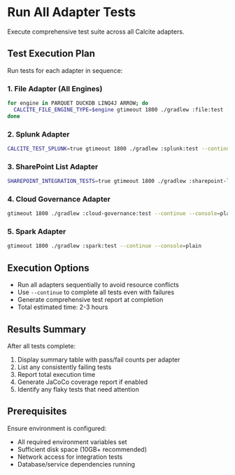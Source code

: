 # Run All Adapter Tests

Execute comprehensive test suite across all Calcite adapters.

## Test Execution Plan

Run tests for each adapter in sequence:

### 1. File Adapter (All Engines)
```bash
for engine in PARQUET DUCKDB LINQ4J ARROW; do
  CALCITE_FILE_ENGINE_TYPE=$engine gtimeout 1800 ./gradlew :file:test --continue --console=plain
done
```

### 2. Splunk Adapter
```bash
CALCITE_TEST_SPLUNK=true gtimeout 1800 ./gradlew :splunk:test --continue --console=plain
```

### 3. SharePoint List Adapter
```bash
SHAREPOINT_INTEGRATION_TESTS=true gtimeout 1800 ./gradlew :sharepoint-list:test --continue --console=plain
```

### 4. Cloud Governance Adapter
```bash
gtimeout 1800 ./gradlew :cloud-governance:test --continue --console=plain
```

### 5. Spark Adapter
```bash
gtimeout 1800 ./gradlew :spark:test --continue --console=plain
```

## Execution Options

- Run all adapters sequentially to avoid resource conflicts
- Use `--continue` to complete all tests even with failures
- Generate comprehensive test report at completion
- Total estimated time: 2-3 hours

## Results Summary

After all tests complete:
1. Display summary table with pass/fail counts per adapter
2. List any consistently failing tests
3. Report total execution time
4. Generate JaCoCo coverage report if enabled
5. Identify any flaky tests that need attention

## Prerequisites

Ensure environment is configured:
- All required environment variables set
- Sufficient disk space (10GB+ recommended)
- Network access for integration tests
- Database/service dependencies running